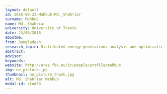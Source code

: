 ```yaml
---
layout: default 
id: 2016-08-23-Mahbub-Md._Shahriar
surname: Mahbub
name: Md. Shahriar
university: University of Trento
date: 23/08/2016
aboutme: 
from: Bangladesh
research_topic: Distributed energy generation: analysis and optimization tools 
abstract: 
advisor: 
keywords: 
website: http://ares.fbk.eu/it/people/profile/mahbub
img: no_picture.jpg
thumbnail: no_picture_thumb.jpg
alt: Md. Shahriar Mahbub
modal-id: stud33
---
```

